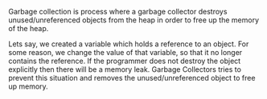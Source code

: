 Garbage collection is process where a garbage collector destroys unused/unreferenced objects from the heap in order to free up the memory of the heap.

Lets say, we created a variable which holds a reference to an object. For some reason, we change the value of that variable, so that it no longer contains the reference. If the programmer does not destroy the object explicitly then there will be a memory leak. Garbage Collectors tries to prevent this situation and removes the unused/unreferenced object to free up memory. 
